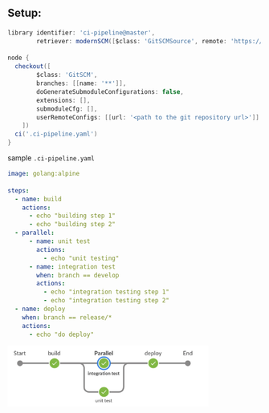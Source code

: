 
## Setup:

```groovy
library identifier: 'ci-pipeline@master',
        retriever: modernSCM([$class: 'GitSCMSource', remote: 'https://github.com/ci-pipeline/ci-pipeline.git'])

node {
  checkout([
        $class: 'GitSCM', 
        branches: [[name: '**']],
        doGenerateSubmoduleConfigurations: false, 
        extensions: [], 
        submoduleCfg: [], 
        userRemoteConfigs: [[url: '<path to the git repository url>']]
    ])
  ci('.ci-pipeline.yaml')
}
```

sample `.ci-pipeline.yaml`

```yaml
image: golang:alpine

steps:
  - name: build
    actions:
      - echo "building step 1"
      - echo "building step 2"
  - parallel:
      - name: unit test
        actions:
          - echo "unit testing"
      - name: integration test
        when: branch == develop
        actions:
          - echo "integration testing step 1"
          - echo "integration testing step 2"
  - name: deploy
  	when: branch == release/*
    actions:
      - echo "do deploy"
```


<img src="https://github.com/ci-pipeline/ci-pipeline/raw/master/etc/pipeline.png"  width="400px"/>
